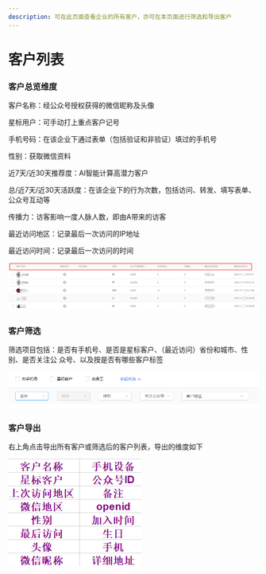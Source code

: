 ```yaml
---
description: 可在此页⾯查看企业的所有客户，亦可在本页⾯进⾏筛选和导出客户
---
```


# 客户列表

### 客户总览维度

客户名称：经公众号授权获得的微信昵称及头像

星标用户：可手动打上重点客户记号

手机号码：在该企业下通过表单（包括验证和非验证）填过的手机号

性别：获取微信资料

近7天/近30天推荐度：AI智能计算高潜力客户

总/近7天/近30天活跃度：在该企业下的行为次数，包括访问、转发、填写表单、公众号互动等

传播力：访客影响⼀度⼈脉⼈数，即由A带来的访客

最近访问地区：记录最后一次访问的IP地址

最近访问时间：记录最后一次访问的时间

![](../.gitbook/assets/image%20%2852%29.png)

### 客户筛选

筛选项目包括：是否有⼿机号、是否是星标客户、（最近访问）省份和城市、性别、是否关注公 众号、以及按是否有哪些客户标签

![](../.gitbook/assets/image%20%2835%29.png)

### 客户导出

右上角点击导出所有客户或筛选后的客户列表，导出的维度如下

![](../.gitbook/assets/image%20%2823%29.png)

